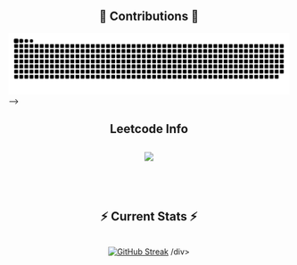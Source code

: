 <div align="center"> 
 <h2>🐍 Contributions 🐍</h2>
  <img alt="snake eating my contributions" src="https://raw.githubusercontent.com/salesp07/salesp07/output/github-contribution-grid-snake.svg" />
</div> -->

<h2 align="center">Leetcode Info<h2>  
<p align="center">
  
  <img  align=top flex-grow=1 src="https://leetcard.jacoblin.cool/ManavLohabade?theme=dark&font=Nunito&ext=heatmap" />  
</p>



<br/>
  <h2 align="center">⚡ Current Stats ⚡</h2>
<br>
<div align=center>
 <a href="https://git.io/streak-stats"><img src="https://streak-stats.demolab.com?user=ManavLohabade&theme=prussian&date_format=M%20j%5B%2C%20Y%5D" alt="GitHub Streak" /></a> 
/div>

  <br/>

<br/><br/>
